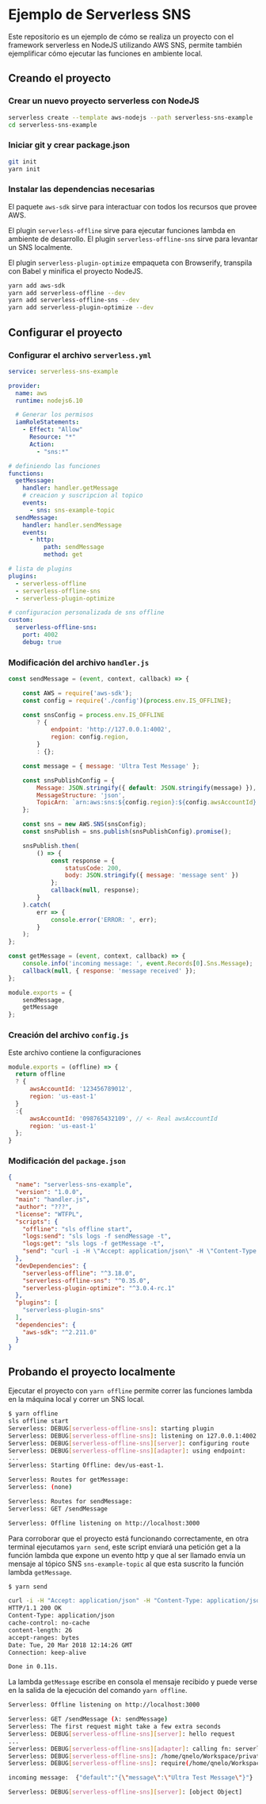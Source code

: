 # Ejemplo de Serverless SNS

Este repositorio es un ejemplo de cómo se realiza un proyecto con el framework serverless en NodeJS utilizando AWS SNS, permite también ejemplificar cómo ejecutar las funciones en ambiente local.

## Creando el proyecto

### Crear un nuevo proyecto serverless con NodeJS
```bash
serverless create --template aws-nodejs --path serverless-sns-example
cd serverless-sns-example
```

### Iniciar git y crear package.json
```bash
git init
yarn init
```

### Instalar las dependencias necesarias

El paquete `aws-sdk` sirve para interactuar con todos los recursos que provee AWS.

El plugin `serverless-offline` sirve para ejecutar funciones lambda en ambiente de desarrollo.
El plugin `serverless-offline-sns` sirve para levantar un SNS localmente.

El plugin `serverless-plugin-optimize` empaqueta con Browserify, transpila con Babel y minifica el proyecto NodeJS.

```bash
yarn add aws-sdk
yarn add serverless-offline --dev
yarn add serverless-offline-sns --dev
yarn add serverless-plugin-optimize --dev
```

## Configurar el proyecto

### Configurar el archivo `serverless.yml`

```yml
service: serverless-sns-example

provider:
  name: aws
  runtime: nodejs6.10

  # Generar los permisos
  iamRoleStatements:
    - Effect: "Allow"
      Resource: "*"
      Action:
        - "sns:*"

# definiendo las funciones
functions:
  getMessage:
    handler: handler.getMessage
    # creacion y suscripcion al topico
    events:
      - sns: sns-example-topic
  sendMessage:
    handler: handler.sendMessage
    events:
      - http:
          path: sendMessage
          method: get

# lista de plugins
plugins:
  - serverless-offline
  - serverless-offline-sns
  - serverless-plugin-optimize

# configuracion personalizada de sns offline
custom:
  serverless-offline-sns:
    port: 4002
    debug: true 
```

### Modificación del archivo `handler.js`

```js
const sendMessage = (event, context, callback) => {

    const AWS = require('aws-sdk');
    const config = require('./config')(process.env.IS_OFFLINE);

    const snsConfig = process.env.IS_OFFLINE
        ? {
            endpoint: 'http://127.0.0.1:4002',
            region: config.region,
        }
        : {};

    const message = { message: 'Ultra Test Message' };

    const snsPublishConfig = {
        Message: JSON.stringify({ default: JSON.stringify(message) }),
        MessageStructure: 'json',
        TopicArn: `arn:aws:sns:${config.region}:${config.awsAccountId}:sns-example-topic`,
    };

    const sns = new AWS.SNS(snsConfig);
    const snsPublish = sns.publish(snsPublishConfig).promise();

    snsPublish.then(
        () => {
            const response = {
                statusCode: 200,
                body: JSON.stringify({ message: 'message sent' })
            };
            callback(null, response);
        }
    ).catch(
        err => {
            console.error('ERROR: ', err);
        }
    );
};

const getMessage = (event, context, callback) => {
    console.info('incoming message: ', event.Records[0].Sns.Message);
    callback(null, { response: 'message received' });
};

module.exports = {
    sendMessage,
    getMessage
};
```

### Creación del archivo `config.js`

Este archivo contiene la configuraciones

```js
module.exports = (offline) => {
  return offline
  ? {
      awsAccountId: '123456789012',
      region: 'us-east-1'
  }
  :{
      awsAccountId: '098765432109', // <- Real awsAccountId
      region: 'us-east-1'
  };
}
```

### Modificación del `package.json`

```json
{
  "name": "serverless-sns-example",
  "version": "1.0.0",
  "main": "handler.js",
  "author": "???",
  "license": "WTFPL",
  "scripts": {
    "offline": "sls offline start",
    "logs:send": "sls logs -f sendMessage -t",
    "logs:get": "sls logs -f getMessage -t",
    "send": "curl -i -H \"Accept: application/json\" -H \"Content-Type: application/json\" -X GET http://localhost:3000/sendMessage"
  },
  "devDependencies": {
    "serverless-offline": "^3.18.0",
    "serverless-offline-sns": "^0.35.0",
    "serverless-plugin-optimize": "^3.0.4-rc.1"
  },
  "plugins": [
    "serverless-plugin-sns"
  ],
  "dependencies": {
    "aws-sdk": "^2.211.0"
  }
}

```

## Probando el proyecto localmente

Ejecutar el proyecto con `yarn offline` permite correr las funciones lambda en la máquina local y correr un SNS local.

```bash
$ yarn offline
sls offline start
Serverless: DEBUG[serverless-offline-sns]: starting plugin
Serverless: DEBUG[serverless-offline-sns]: listening on 127.0.0.1:4002
Serverless: DEBUG[serverless-offline-sns][server]: configuring route
Serverless: DEBUG[serverless-offline-sns][adapter]: using endpoint: 
...
Serverless: Starting Offline: dev/us-east-1.

Serverless: Routes for getMessage:
Serverless: (none)

Serverless: Routes for sendMessage:
Serverless: GET /sendMessage

Serverless: Offline listening on http://localhost:3000

```

Para corroborar que el proyecto está funcionando correctamente, en otra terminal ejecutamos `yarn send`, este script enviará una petición get a la función lambda que expone un evento http y que al ser llamado envía un mensaje al tópico SNS `sns-example-topic` al que esta suscrito la función lambda `getMessage`.


```bash
$ yarn send

curl -i -H "Accept: application/json" -H "Content-Type: application/json" -X GET http://localhost:3000/sendMessage
HTTP/1.1 200 OK
Content-Type: application/json
cache-control: no-cache
content-length: 26
accept-ranges: bytes
Date: Tue, 20 Mar 2018 12:14:26 GMT
Connection: keep-alive

Done in 0.11s.

```

La lambda `getMessage` escribe en consola el mensaje recibido y puede verse en la salida de la ejecución del comando `yarn offline`.

```bash
Serverless: Offline listening on http://localhost:3000

Serverless: GET /sendMessage (λ: sendMessage)
Serverless: The first request might take a few extra seconds
Serverless: DEBUG[serverless-offline-sns][server]: hello request
...
Serverless: DEBUG[serverless-offline-sns][adapter]: calling fn: serverless-sns-example-dev-getMessage 1
Serverless: DEBUG[serverless-offline-sns]: /home/qnelo/Workspace/private/serverless-sns-example
Serverless: DEBUG[serverless-offline-sns]: require(/home/qnelo/Workspace/private/serverless-sns-example/handler)[getMessage]

incoming message:  {"default":"{\"message\":\"Ultra Test Message\"}"}

Serverless: DEBUG[serverless-offline-sns][server]: [object Object]

```